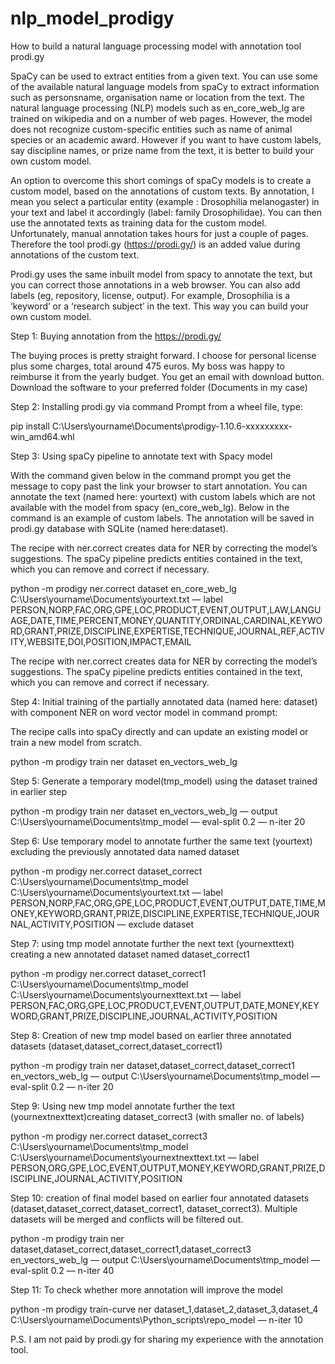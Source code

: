 # nlp_model_prodigy
How to build a natural language processing model with annotation tool prodi.gy

SpaCy can be used to extract entities from a given text. You can use some of the available natural language models from spaCy to extract information such as personsname, organisation name or location from the text. The natural language processing (NLP) models such as en_core_web_lg are trained on wikipedia and on a number of web pages. However, the model does not recognize custom-specific entities such as name of animal species or an academic award. However if you want to have custom labels, say discipline names, or prize name from the text, it is better to build your own custom model.

An option to overcome this short comings of spaCy models is to create a custom model, based on the annotations of custom texts. By annotation, I mean you select a particular entity (example : Drosophilia melanogaster) in your text and label it accordingly (label: family Drosophilidae). You can then use the annotated texts as training data for the custom model. Unfortunately, manual annotation takes hours for just a couple of pages. Therefore the tool prodi.gy (https://prodi.gy/) is an added value during annotations of the custom text.

Prodi.gy uses the same inbuilt model from spacy to annotate the text, but you can correct those annotations in a web browser. You can also add labels (eg, repository, license, output). For example, Drosophilia is a ‘keyword’ or a ‘research subject’ in the text. This way you can build your own custom model.

Step 1: Buying annotation from the https://prodi.gy/

The buying proces is pretty straight forward. I choose for personal license plus some charges, total around 475 euros. My boss was happy to reimburse it from the yearly budget. You get an email with download button. Download the software to your preferred folder (Documents in my case)

Step 2: Installing prodi.gy via command Prompt from a wheel file, type:

pip install C:\Users\yourname\Documents\prodigy-1.10.6-xxxxxxxxx-win_amd64.whl

Step 3: Using spaCy pipeline to annotate text with Spacy model

With the command given below in the command prompt you get the message to copy past the link your browser to start annotation. You can annotate the text (named here: yourtext) with custom labels which are not available with the model from spacy (en_core_web_lg). Below in the command is an example of custom labels. The annotation will be saved in prodi.gy database with SQLite (named here:dataset).

The recipe with ner.correct creates data for NER by correcting the model’s suggestions. The spaCy pipeline predicts entities contained in the text, which you can remove and correct if necessary.

python -m prodigy ner.correct dataset en_core_web_lg C:\Users\yourname\Documents\yourtext.txt — label PERSON,NORP,FAC,ORG,GPE,LOC,PRODUCT,EVENT,OUTPUT,LAW,LANGUAGE,DATE,TIME,PERCENT,MONEY,QUANTITY,ORDINAL,CARDINAL,KEYWORD,GRANT,PRIZE,DISCIPLINE,EXPERTISE,TECHNIQUE,JOURNAL,REF,ACTIVITY,WEBSITE,DOI,POSITION,IMPACT,EMAIL

The recipe with ner.correct creates data for NER by correcting the model’s suggestions. The spaCy pipeline predicts entities contained in the text, which you can remove and correct if necessary.

Step 4: Initial training of the partially annotated data (named here: dataset) with component NER on word vector model in command prompt:

The recipe calls into spaCy directly and can update an existing model or train a new model from scratch.

python -m prodigy train ner dataset en_vectors_web_lg

Step 5: Generate a temporary model(tmp_model) using the dataset trained in earlier step

python -m prodigy train ner dataset en_vectors_web_lg — output C:\Users\yourname\Documents\tmp_model — eval-split 0.2 — n-iter 20

Step 6: Use temporary model to annotate further the same text (yourtext) excluding the previously annotated data named dataset

python -m prodigy ner.correct dataset_correct C:\Users\yourname\Documents\tmp_model C:\Users\yourname\Documents\yourtext.txt — label PERSON,NORP,FAC,ORG,GPE,LOC,PRODUCT,EVENT,OUTPUT,DATE,TIME,MONEY,KEYWORD,GRANT,PRIZE,DISCIPLINE,EXPERTISE,TECHNIQUE,JOURNAL,ACTIVITY,POSITION — exclude dataset

Step 7: using tmp model annotate further the next text (yournexttext) creating a new annotated dataset named dataset_correct1

python -m prodigy ner.correct dataset_correct1 C:\Users\yourname\Documents\tmp_model C:\Users\yourname\Documents\yournexttext.txt — label PERSON,FAC,ORG,GPE,LOC,PRODUCT,EVENT,OUTPUT,DATE,MONEY,KEYWORD,GRANT,PRIZE,DISCIPLINE,JOURNAL,ACTIVITY,POSITION

Step 8: Creation of new tmp model based on earlier three annotated datasets (dataset,dataset_correct,dataset_correct1)

python -m prodigy train ner dataset,dataset_correct,dataset_correct1 en_vectors_web_lg — output C:\Users\yourname\Documents\tmp_model — eval-split 0.2 — n-iter 20

Step 9: Using new tmp model annotate further the text (yournextnexttext)creating dataset_correct3 (with smaller no. of labels)

python -m prodigy ner.correct dataset_correct3 C:\Users\yourname\Documents\tmp_model C:\Users\yourname\Documents\yournextnexttext.txt — label PERSON,ORG,GPE,LOC,EVENT,OUTPUT,MONEY,KEYWORD,GRANT,PRIZE,DISCIPLINE,JOURNAL,ACTIVITY,POSITION

Step 10: creation of final model based on earlier four annotated datasets (dataset,dataset_correct,dataset_correct1, dataset_correct3). Multiple datasets will be merged and conflicts will be filtered out.

python -m prodigy train ner dataset,dataset_correct,dataset_correct1,dataset_correct3 en_vectors_web_lg — output C:\Users\yourname\Documents\tmp_model — eval-split 0.2 — n-iter 40

Step 11: To check whether more annotation will improve the model

python -m prodigy train-curve ner dataset_1,dataset_2,dataset_3,dataset_4 C:\Users\yourname\Documents\Python_scripts\repo_model — n-iter 10

P.S. I am not paid by prodi.gy for sharing my experience with the annotation tool.
